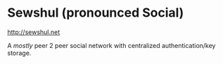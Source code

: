 # Sewshul (pronounced Social) 

http://sewshul.net

A *mostly* peer 2 peer social network with centralized authentication/key storage.
